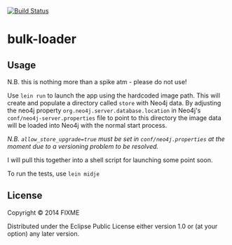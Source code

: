 [![Build Status](https://travis-ci.org/garycrawford/koomus.svg?branch=master)](https://travis-ci.org/garycrawford/koomus)

# bulk-loader

## Usage

N.B. this is nothing more than a spike atm - please do not use!

Use `lein run` to launch the app using the hardcoded image path. This will create and populate a directory called `store` with Neo4j data. By adjusting the neo4j property `org.neo4j.server.database.location` in Neo4j's `conf/neo4j-server.properties` file to point to this directory the image data will be loaded into Neo4j with the normal start process.

*N.B. `allow_store_upgrade=true` must be set in `conf/neo4j.properties` at the moment due to a versioning problem to be resolved.*

I will pull this together into a shell script for launching some point soon.

To run the tests, use `lein midje`

## License

Copyright © 2014 FIXME

Distributed under the Eclipse Public License either version 1.0 or (at
your option) any later version.
